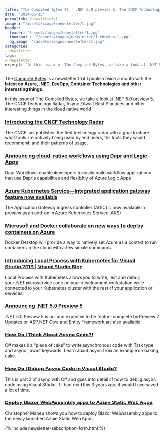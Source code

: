 ```yaml
---
title: "The Compiled Bytes #1 - .NET 5.0 preview 5, The CNCF Technology Radar, Async / Await Best Practices"
date: "2020-06-15"
permalink: /newsletter/1
image : "/assets/images/newsletter/1.jpg"
header:
  teaser: "/assets/images/newsletter/1.jpg"
  thumbnail:  "/assets/images/newsletter/1-thumbnail.jpg"
  og_image: "/assets/images/newsletter/1.jpg"
categories:
- Newsletter
tags:
- Newsletter
excerpt: "In this issue of The Compiled Bytes, we take a look at .NET 5.0 preview 5, The CNCF Technology Radar, Async / Await Best Practices and other interesting things in the cloud native world"
---
```


The [Compiled Bytes](https://www.gurucharan.in/newsletter/) is a newsletter that I publish twice a month with the **latest on Azure, .NET, DevOps, Container Technologies and other interesting things**.

In this issue of The Compiled Bytes, we take a look at .NET 5.0 preview 5, The CNCF Technology Radar, Async / Await Best Practices and other interesting things in the cloud native world

### [Introducing the CNCF Technology Radar](https://www.cncf.io/blog/2020/06/12/introducing-the-cncf-technology-radar/)

The CNCF has published the first technology radar with a goal to share what tools are actively being used by end users, the tools  they would recommend, and their patterns of usage.

### [Announcing cloud-native workflows using Dapr and Logic Apps](https://cloudblogs.microsoft.com/opensource/2020/05/26/announcing-cloud-native-workflows-dapr-logic-apps/)

Dapr Workflows enable developers to easily build workflow applications that use Dapr&#x27;s capabilities and flexibiltiy of Azure Logic Apps

### [Azure Kubernetes Service—Integrated application gateway feature now available](https://azure.microsoft.com/en-us/updates/azure-kubernetes-service-integrated-application-gateway-feature-now-available/)

The Application Gateway ingress controller (AGIC) is now available in preview as an add-on in Azure Kubernetes Service (AKS)

### [Microsoft and Docker collaborate on new ways to deploy containers on Azure](https://azure.microsoft.com/blog/microsoft-and-docker-collaborate-on-new-ways-to-deploy-containers-on-azure/)

Docker Desktop will provide a way to natively set Azure as a context to run containers in the cloud with a few simple commands.

### [Introducing Local Process with Kubernetes for Visual Studio 2019 | Visual Studio Blog](https://devblogs.microsoft.com/visualstudio/introducing-local-process-with-kubernetes-for-visual-studio 2019/)

Local Process with Kubernetes allows you to write, test and debug your .NET microservice code on your development workstation while connected to your Kubernetes cluster with the rest of your application or services.

### [Announcing .NET 5.0 Preview 5](https://devblogs.microsoft.com/dotnet/announcing-net-5-0-preview-5/)

.NET 5.0 Preview 5 is out and expected to be feature complete by Preview 7. Updates on ASP.NET Core and Entity Framework are also available

### [How Do I Think About Async Code?!](https://devblogs.microsoft.com/visualstudio/how-do-i-think-about-async-code/)

C# makes it a “piece of cake” to write asynchronous code with Task type and async / await keywords. Learn about async from an example on baking cake.

### [How Do I Debug Async Code in Visual Studio?](https://devblogs.microsoft.com/visualstudio/how-do-i-debug-async-code-in-visual-studio/)

This is part 2 of async with C# and goes into detail of how to debug async code using Visual Studio. If I had read this 3 years ago, it would have saved a lot of time.

### [Deploy Blazor WebAssembly apps to Azure Static Web Apps](https://dev.to/azure/deploy-blazor-webassembly-apps-to-azure-static-web-apps-6bp)

Christopher Maneu shows you how to deploy Blazor WebAssembly apps to the newly launched Azure Static Web Apps.

{% include newsletter-subscription-form.html %}
